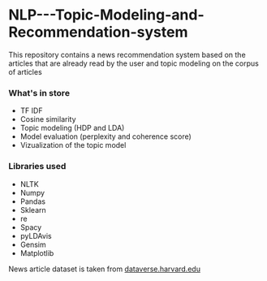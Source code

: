 # NLP---Topic-Modeling-and-Recommendation-system

This repository contains a news recommendation system based on the articles that are already read by the user and topic modeling on the corpus of articles

### What's in store
- TF IDF
- Cosine similarity
- Topic modeling (HDP and LDA)
- Model evaluation (perplexity and coherence score)
- Vizualization of the topic model

### Libraries used
- NLTK
- Numpy
- Pandas
- Sklearn
- re
- Spacy
- pyLDAvis
- Gensim
- Matplotlib

News article dataset is taken from [dataverse.harvard.edu](https://dataverse.harvard.edu/dataset.xhtml?id=3010077)

